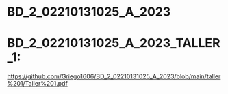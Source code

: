 # BD_2_02210131025_A_2023


# BD_2_02210131025_A_2023_TALLER_1:
https://github.com/Griego1606/BD_2_02210131025_A_2023/blob/main/taller%201/Taller%201.pdf
